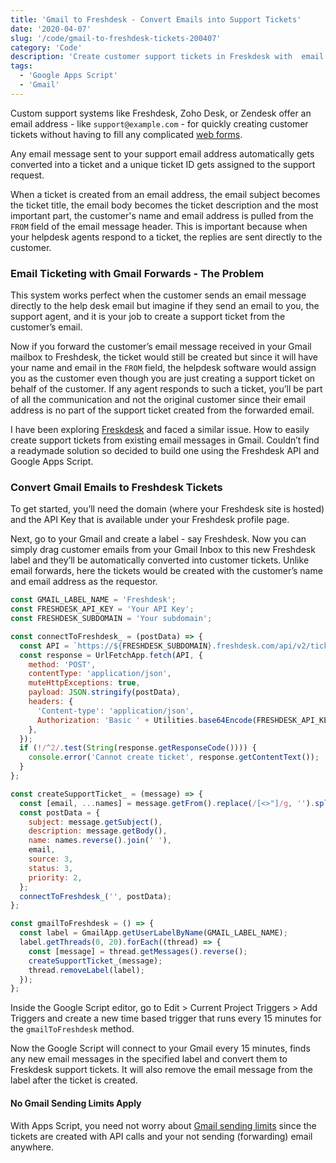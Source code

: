```yaml
---
title: 'Gmail to Freshdesk - Convert Emails into Support Tickets'
date: '2020-04-07'
slug: '/code/gmail-to-freshdesk-tickets-200407'
category: 'Code'
description: 'Create customer support tickets in Freskdesk with  email messages in Gmail using Google Apps Script'
tags:
  - 'Google Apps Script'
  - 'Gmail'
---
```


Custom support systems like Freshdesk, Zoho Desk, or Zendesk offer an email address - like `support@example.com` - for quickly creating customer tickets without having to fill any complicated [web forms](https://forms.studio).

Any email message sent to your support email address automatically gets converted into a ticket and a unique ticket ID gets assigned to the support request.

When a ticket is created from an email address, the email subject becomes the ticket title, the email body becomes the ticket description and the most important part, the customer's name and email address is pulled from the `FROM` field of the email message header. This is important because when your helpdesk agents respond to a ticket, the replies are sent directly to the customer.

### Email Ticketing with Gmail Forwards - The Problem

This system works perfect when the customer sends an email message directly to the help desk email but imagine if they send an email to you, the support agent, and it is your job to create a support ticket from the customer’s email.

Now if you forward the customer’s email message received in your Gmail mailbox to Freshdesk, the ticket would still be created but since it will have your name and email in the `FROM` field, the helpdesk software would assign you as the customer even though you are just creating a support ticket on behalf of the customer. If any agent responds to such a ticket, you’ll be part of all the communication and not the original customer since their email address is no part of the support ticket created from the forwarded email.

I have been exploring [Freskdesk](https://freshdesk.grsm.io/labnol) and faced a similar issue. How to easily create support tickets from existing email messages in Gmail. Couldn’t find a readymade solution so decided to build one using the Freshdesk API and Google Apps Script.

### Convert Gmail Emails to Freshdesk Tickets

To get started, you’ll need the domain (where your Freshdesk site is hosted) and the API Key that is available under your Freshdesk profile page.

Next, go to your Gmail and create a label - say Freshdesk. Now you can simply drag customer emails from your Gmail Inbox to this new Freshdesk label and they’ll be automatically converted into customer tickets. Unlike email forwards, here the tickets would be created with the customer’s name and email address as the requestor.

```javascript
const GMAIL_LABEL_NAME = 'Freshdesk';
const FRESHDESK_API_KEY = 'Your API Key';
const FRESHDESK_SUBDOMAIN = 'Your subdomain';

const connectToFreshdesk_ = (postData) => {
  const API = `https://${FRESHDESK_SUBDOMAIN}.freshdesk.com/api/v2/tickets`;
  const response = UrlFetchApp.fetch(API, {
    method: 'POST',
    contentType: 'application/json',
    muteHttpExceptions: true,
    payload: JSON.stringify(postData),
    headers: {
      'Content-type': 'application/json',
      Authorization: 'Basic ' + Utilities.base64Encode(FRESHDESK_API_KEY + ':X'),
    },
  });
  if (!/^2/.test(String(response.getResponseCode()))) {
    console.error('Cannot create ticket', response.getContentText());
  }
};

const createSupportTicket_ = (message) => {
  const [email, ...names] = message.getFrom().replace(/[<>"]/g, '').split(' ').reverse();
  const postData = {
    subject: message.getSubject(),
    description: message.getBody(),
    name: names.reverse().join(' '),
    email,
    source: 3,
    status: 3,
    priority: 2,
  };
  connectToFreshdesk_('', postData);
};

const gmailToFreshdesk = () => {
  const label = GmailApp.getUserLabelByName(GMAIL_LABEL_NAME);
  label.getThreads(0, 20).forEach((thread) => {
    const [message] = thread.getMessages().reverse();
    createSupportTicket_(message);
    thread.removeLabel(label);
  });
};
```

Inside the Google Script editor, go to Edit > Current Project Triggers > Add Triggers and create a new time based trigger that runs every 15 minutes for the `gmailToFreshdesk` method.

Now the Google Script will connect to your Gmail every 15 minutes, finds any new email messages in the specified label and convert them to Freskdesk support tickets. It will also remove the email message from the label after the ticket is created.

#### No Gmail Sending Limits Apply

With Apps Script, you need not worry about [Gmail sending limits](https://digitalinspiration.com/docs/mail-merge/email-quota) since the tickets are created with API calls and your not sending (forwarding) email anywhere.
